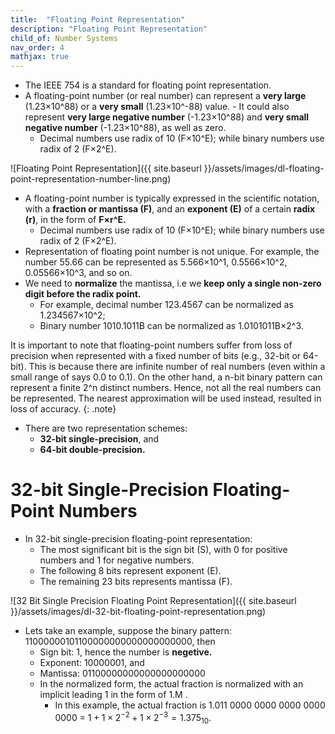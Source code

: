 ```yaml
---
title:  "Floating Point Representation"
description: "Floating Point Representation"
child_of: Number Systems
nav_order: 4
mathjax: true
---
```


- The IEEE 754 is a standard for floating point representation.
- A floating-point number (or real number) can represent a **very large** (1.23×10^88) or a **very small** (1.23×10^-88) value. - It could also represent **very large negative number** (-1.23×10^88) and **very small negative number** (-1.23×10^88), as well as zero.
    - Decimal numbers use radix of 10 (F×10^E); while binary numbers use radix of 2 (F×2^E).

![Floating Point Representation]({{ site.baseurl }}/assets/images/dl-floating-point-representation-number-line.png)

- A floating-point number is typically expressed in the scientific notation, with a **fraction or mantissa (F)**, and an **exponent (E)** of a certain **radix (r)**, in the form of **F×r^E.**
    - Decimal numbers use radix of 10 (F×10^E); while binary numbers use radix of 2 (F×2^E).
- Representation of floating point number is not unique. For example, the number 55.66 can be represented as 5.566×10^1, 0.5566×10^2, 0.05566×10^3, and so on. 
- We need to **normalize** the mantissa, i.e we **keep only a single non-zero digit before the radix point.** 
    - For example, decimal number 123.4567 can be normalized as 1.234567×10^2; 
    - Binary number 1010.1011B can be normalized as 1.0101011B×2^3.

It is important to note that floating-point numbers suffer from loss of precision when represented with a fixed number of bits (e.g., 32-bit or 64-bit). This is because there are infinite number of real numbers (even within a small range of says 0.0 to 0.1). On the other hand, a n-bit binary pattern can represent a finite 2^n distinct numbers. Hence, not all the real numbers can be represented. The nearest approximation will be used instead, resulted in loss of accuracy.
{: .note}

- There are two representation schemes: 
    - **32-bit single-precision**, and 
    - **64-bit double-precision.**

# 32-bit Single-Precision Floating-Point Numbers

- In 32-bit single-precision floating-point representation:
    - The most significant bit is the sign bit (S), with 0 for positive numbers and 1 for negative numbers.
    - The following 8 bits represent exponent (E).
    - The remaining 23 bits represents mantissa (F).

![32 Bit Single Precision Floating Point Representation]({{ site.baseurl }}/assets/images/dl-32-bit-floating-point-representation.png)

- Lets take an example, suppose the binary pattern: $1 1000 0001 011 0000 0000 0000 0000 0000$, then
    - Sign bit: $1$, hence the number is **negetive.**
    - Exponent: $1000 0001$, and
    - Mantissa: $011 0000 0000 0000 0000 0000$
    - In the normalized form, the actual fraction is normalized with an implicit leading 1 in the form of 1.M . 
        - In this example, the actual fraction is 1.011 0000 0000 0000 0000 0000 = $1 + 1×2^{-2} + 1×2^{-3} = 1.375_{10}$.